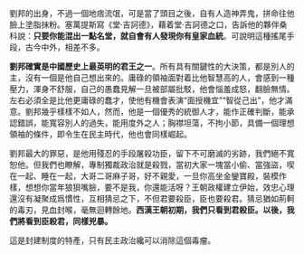 劉邦的出身，不過一個地痞流氓，可是當了頭目之後，自有人造神弄鬼，拼命往他臉上塗脂抹粉。塞萬提斯寫《堂·吉訶德》，藉着堂·吉訶德之口，告訴他的夥伴桑科說：**只要你能混出一點名堂，就自會有人發現你有皇家血統**。可說明這種搖尾手段，古今中外，相差不多。

**劉邦確實是中國歷史上最英明的君王之一**。所有具有關鍵性的大決策，都是別人的主，沒有一個是他自己想出來的。庸碌的領袖面對着比他智慧高的人，會感到一種壓力，渾身不舒服，自己的愚蠢見解一旦被部屬批駁，他會惱羞成怒，翻臉無情。左右必須全是比他更庸碌的蠢才，使他有機會表演“面授機宜”“智從己出”，他才滿意。劉邦幾乎樣樣不如人，然而，他是一個優秀的統御人才，能作正確判斷，能承認錯誤，能寬容別人的過失，能用度外之人；胸襟坦蕩，不拘小節，具備一個理想領袖的條件，即令生在民主時代，他也會同樣崛起。

劉邦最大的罪惡，是他用殘忍的手段屠殺功臣，留下不可磨滅的劣跡，我們絕不寬恕他。但我們也瞭解，專制獨裁政治就是殺戮，當初大家一塊當小偷、當強盜，喫在一起、睡在一起，大哥二哥麻子哥，好不親愛，一旦你高坐金鑾寶殿，裝模作樣，想想你當年狼狽嘴臉，要不是我，你還能活呀？王朝政權建立伊始，效忠心理還沒有凝聚成爲慣性，互相猜忌之下，不但君要殺臣，臣也要殺君。猜忌猶如荊軻的毒刃，見血封喉，毫無迴轉餘地。**西漢王朝初期，我們只看到君殺臣。以後，我們將看到臣殺君，同樣兇暴。**

這是封建制度的特產，只有民主政治纔可以消除這個毒瘤。